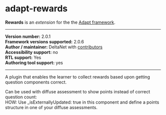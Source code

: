adapt-rewards
=============

**Rewards** is an *extension* for the the [Adapt framework](https://github.com/adaptlearning/adapt_framework).   

----------------------------
**Version number:**  2.0.1   
**Framework versions supported:**  2.0.6    
**Author / maintainer:** DeltaNet with [contributors](https://github.com/deltanet/adapt-rewards/graphs/contributors)     
**Accessibility support:** no  
**RTL support:** Yes     
**Authoring tool support:** yes

----------------------------

A plugin that enables the learner to collect rewards based upon getting question components correct.

Can be used with diffuse assessment to show points instead of correct question count:  
HOW: Use _isExternallyUpdated: true in this component and define a points structure in one of your diffuse assessments.
